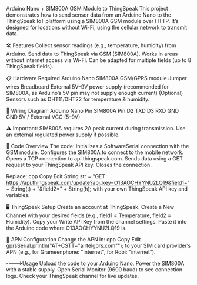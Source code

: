 Arduino Nano + SIM800A GSM Module to ThingSpeak
This project demonstrates how to send sensor data from an Arduino Nano to the ThingSpeak IoT platform using a SIM800A GSM module over HTTP.
It’s designed for locations without Wi-Fi, using the cellular network to transmit data.

🛠 Features
Collect sensor readings (e.g., temperature, humidity) from Arduino.
Send data to ThingSpeak via GSM (SIM800A).
Works in areas without internet access via Wi-Fi.
Can be adapted for multiple fields (up to 8 ThingSpeak fields).

📋 Hardware Required
Arduino Nano
SIM800A GSM/GPRS module
Jumper wires
Breadboard
External 5V–9V power supply (recommended for SIM800A, as Arduino’s 5V pin may not supply enough current)
(Optional) Sensors such as DHT11/DHT22 for temperature & humidity.

🔌 Wiring Diagram
Arduino Nano Pin	SIM800A Pin
D2	TXD
D3	RXD
GND	GND
5V / External	VCC (5–9V)

⚠ Important: SIM800A requires 2A peak current during transmission.
Use an external regulated power supply if possible.

📄 Code Overview
The code:
Initializes a SoftwareSerial connection with the GSM module.
Configures the SIM800A to connect to the mobile network.
Opens a TCP connection to api.thingspeak.com.
Sends data using a GET request to your ThingSpeak API key.
Closes the connection.

Replace:
cpp
Copy
Edit
String str = "GET https://api.thingspeak.com/update?api_key=O13AOCHYYNU2LQ19&field1=" + String(t) + "&field2=" + String(h);
with your own ThingSpeak API key and variables.

🖥 ThingSpeak Setup
Create an account at ThingSpeak.
Create a New Channel with your desired fields (e.g., field1 = Temperature, field2 = Humidity).
Copy your Write API Key from the channel settings.
Paste it into the Arduino code where O13AOCHYYNU2LQ19 is.

📡 APN Configuration
Change the APN in:
cpp
Copy
Edit
gprsSerial.println("AT+CSTT=\"airtelgprs.com\"");
to your SIM card provider’s APN (e.g., for Grameenphone: "internet", for Robi: "internet").

---->Usage
Upload the code to your Arduino Nano.
Power the SIM800A with a stable supply.
Open Serial Monitor (9600 baud) to see connection logs.
Check your ThingSpeak channel for live updates.

